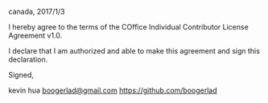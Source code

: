 canada, 2017/1/3

I hereby agree to the terms of the COffice Individual Contributor License
Agreement v1.0.

I declare that I am authorized and able to make this agreement and sign this
declaration.

Signed,

kevin hua boogerlad@gmail.com https://github.com/boogerlad
